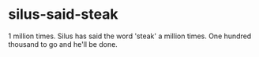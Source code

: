 # silus-said-steak
1 million times. Silus has said the word 'steak' a million times. One hundred thousand to go and he'll be done.
